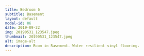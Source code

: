 ```yaml
---
title: Bedroom 6
subtitle: Basement
layout: default
modal-id: 06
date: 2019-09-22
img: 20190531_123547.jpeg
thumbnail: 20190531_123547.jpeg
alt: image-alt
description: Room in Basement. Water resilient vinyl flooring.
---
```

